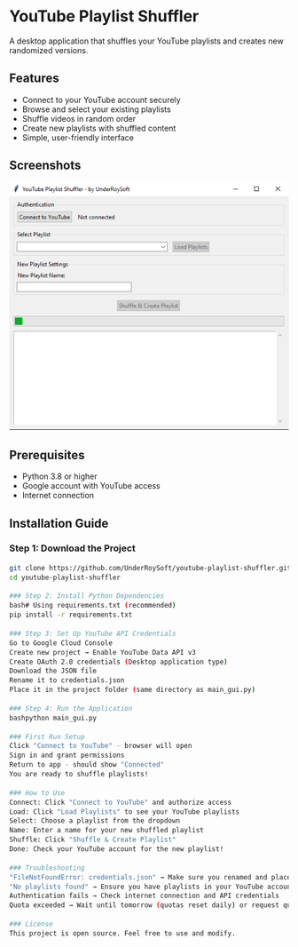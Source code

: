 # YouTube Playlist Shuffler

A desktop application that shuffles your YouTube playlists and creates new randomized versions.

## Features
- Connect to your YouTube account securely
- Browse and select your existing playlists
- Shuffle videos in random order
- Create new playlists with shuffled content
- Simple, user-friendly interface

## Screenshots
![alt text](image.png)

## Prerequisites
- Python 3.8 or higher
- Google account with YouTube access
- Internet connection

## Installation Guide

### Step 1: Download the Project
```bash
git clone https://github.com/UnderRoySoft/youtube-playlist-shuffler.git
cd youtube-playlist-shuffler

### Step 2: Install Python Dependencies
bash# Using requirements.txt (recommended)
pip install -r requirements.txt

### Step 3: Set Up YouTube API Credentials
Go to Google Cloud Console
Create new project → Enable YouTube Data API v3
Create OAuth 2.0 credentials (Desktop application type)
Download the JSON file
Rename it to credentials.json
Place it in the project folder (same directory as main_gui.py)

### Step 4: Run the Application
bashpython main_gui.py

### First Run Setup
Click "Connect to YouTube" - browser will open
Sign in and grant permissions
Return to app - should show "Connected"
You are ready to shuffle playlists!

### How to Use
Connect: Click "Connect to YouTube" and authorize access
Load: Click "Load Playlists" to see your YouTube playlists
Select: Choose a playlist from the dropdown
Name: Enter a name for your new shuffled playlist
Shuffle: Click "Shuffle & Create Playlist"
Done: Check your YouTube account for the new playlist!

### Troubleshooting
"FileNotFoundError: credentials.json" → Make sure you renamed and placed the credentials file correctly
"No playlists found" → Ensure you have playlists in your YouTube account
Authentication fails → Check internet connection and API credentials
Quota exceeded → Wait until tomorrow (quotas reset daily) or request quota increase

### License
This project is open source. Feel free to use and modify.